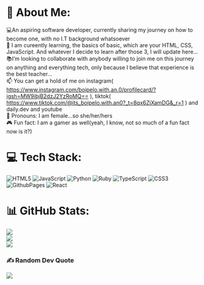 # 💫 About Me:
💻An aspiring software developer, currently sharing my journey on how to become one, with no I.T background whatsoever<br>🌱 I am cureently learning, the basics of basic, which are your HTML, CSS, JavaScript. And whatever I decide to learn after those 3, I will update here...<br>📚I’m looking to collaborate with anybody willing to join me on this journey on anything and everything tech, only because I believe that experience is the best teacher...<br>📫 You can get a hold of me on instagram( https://www.instagram.com/boipelo.with.an.0/profilecard/?igsh=MW9ibjB2dzJ2YzRoMQ== ), tiktok( https://www.tiktok.com/@its_boipelo.with.an0?_t=8qx6ZjXamDG&_r=1 ) and daily.dev and youtube<br>👧 Pronouns: I am female...so she/her/hers<br>🎮 Fun fact: I am a gamer as well(yeah, I know, not so much of a fun fact now is it?)


# 💻 Tech Stack:
![HTML5](https://img.shields.io/badge/html5-%23E34F26.svg?style=flat-square&logo=html5&logoColor=white) ![JavaScript](https://img.shields.io/badge/javascript-%23323330.svg?style=flat-square&logo=javascript&logoColor=%23F7DF1E) ![Python](https://img.shields.io/badge/python-3670A0?style=flat-square&logo=python&logoColor=ffdd54) ![Ruby](https://img.shields.io/badge/ruby-%23CC342D.svg?style=flat-square&logo=ruby&logoColor=white) ![TypeScript](https://img.shields.io/badge/typescript-%23007ACC.svg?style=flat-square&logo=typescript&logoColor=white) ![CSS3](https://img.shields.io/badge/css3-%231572B6.svg?style=flat-square&logo=css3&logoColor=white) ![GithubPages](https://img.shields.io/badge/github%20pages-121013?style=flat-square&logo=github&logoColor=white) ![React](https://img.shields.io/badge/react-%2320232a.svg?style=flat-square&logo=react&logoColor=%2361DAFB)
# 📊 GitHub Stats:
![](https://github-readme-stats.vercel.app/api?username=boipelo-codes&theme=transparent&hide_border=true&include_all_commits=false&count_private=false)<br/>
![](https://github-readme-streak-stats.herokuapp.com/?user=boipelo-codes&theme=transparent&hide_border=true)<br/>
![](https://github-readme-stats.vercel.app/api/top-langs/?username=boipelo-codes&theme=transparent&hide_border=true&include_all_commits=false&count_private=false&layout=compact)

### ✍️ Random Dev Quote
![](https://quotes-github-readme.vercel.app/api?type=vetical&theme=light)

<!-- Proudly created with GPRM ( https://gprm.itsvg.in ) -->
